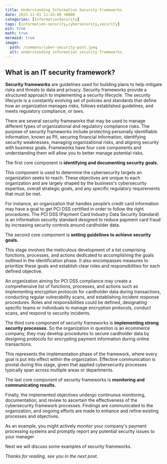 ```yaml
---
title: Understanding Information Security Frameworks
date: 2023-11-01 11:33:00 +0800
categories: [InformationSecurity]
tags: [information-security,cybersecurity,security]
pin: true
math: true
mermaid: true
image:
  path: /commons/cyber-security-post.jpeg
  alt: understanding information security frameworks.
---
```


## What is an IT security framework?

**Security frameworks** are guidelines used for building plans to help mitigate risks and threats to data and privacy. Security frameworks provide a structured approach to implementing a security lifecycle. The security lifecycle is a constantly evolving set of policies and standards that define how an organization manages risks, follows established guidelines, and meets regulatory
compliance, or laws. 

There are several security frameworks that may be used to manage different types of organizational and regulatory compliance risks. The purpose of security frameworks include protecting personally identifiable information, known as PII, securing financial information, identifying security weaknesses, managing organizational risks, and aligning security with business goals. Frameworks have four core components and understanding them will allow you to better manage potential risks. 

The first core component is **identifying and documenting security goals.**

This component is used to determine the cybersecurity targets an organization seeks to reach. These objectives are unique to each organization and are largely shaped by the business's cybersecurity expertise, overall strategic goals, and any specific regulatory requirements that must be met.

For instance, an organization that handles people’s credit card information may have a goal to get PCI DSS certified in order to follow the right procedures. The PCI DSS (Payment Card Industry Data Security Standard) is an information security standard designed to reduce payment card fraud by increasing security controls around cardholder data.

The second core component is **setting guidelines to achieve security goals.**

This stage involves the meticulous development of a list comprising functions, processes, and actions dedicated to accomplishing the goals outlined in the identification phase. It also encompasses measures to prioritize these goals and establish clear roles and responsibilities for each defined objective.

An organization aiming for PCI DSS compliance may create a comprehensive list of functions, processes, and actions such as  implementing encryption protocols for cardholder data during transactions, conducting regular vulnerability scans, and establishing incident response procedures. Roles and responsibilities could be defined, designating specific teams or individuals to manage encryption protocols, conduct scans, and respond to security incidents.

The third core component of security frameworks is **implementing strong security processes.**
So the organization in question is an ecommerce company, they may develop procedures to secure cardholder data by designing  protocols for encrypting payment information during online transactions.

This represents the implementation phase of the framework, where every goal is put into effect within the organization. Effective communication is pivotal during this stage, given that applied cybersecurity processes typically span across multiple areas or departments.

The last core component of security frameworks is **monitoring and communicating results.** 

Finally, the implemented objectives undergo continuous monitoring, documentation, and review to ascertain the effectiveness of the cybersecurity framework processes. Findings are communicated to the organization, and ongoing efforts are made to enhance and refine existing processes and objectives.

As an example, you might actively monitor your company's payment processing systems and promptly report any potential security issues to your manager


Next we will discuss some examples of security frameworks. 

_Thanks for reading, see you in the next post._

 
